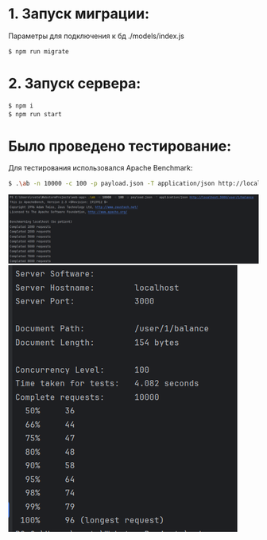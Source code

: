 # 1. Запуск миграции:
Параметры для подключения к бд ./models/index.js
```bash
$ npm run migrate
```
# 2. Запуск сервера:
```bash
$ npm i
$ npm run start
```
# Было проведено тестирование:
Для тестирования использовался Apache Benchmark:
```bash
$ .\ab -n 10000 -c 100 -p payload.json -T application/json http://localhost:3000/user/1/balance
```

![img.png](img.png)
![img_1.png](img_1.png)
